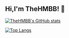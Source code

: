 ## Hi,I'm TheHMBB! 👋

[![TheHMBB's GitHub stats](https://github-readme-stats.vercel.app/api?username=TheHMBB&show_icons=true&theme=dark)]()

[![Top Langs](https://github-readme-stats.vercel.app/api/top-langs/?username=TheHMBB&layout=compact)]()

